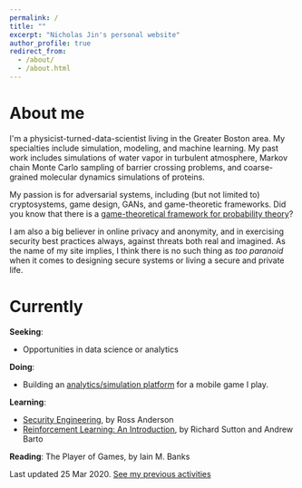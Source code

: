 ```yaml
---
permalink: /
title: ""
excerpt: "Nicholas Jin's personal website"
author_profile: true
redirect_from:
  - /about/
  - /about.html
---
```

# About me
I'm a physicist-turned-data-scientist living in the Greater Boston area. My specialties include simulation, modeling, and machine learning. My past work includes simulations of water vapor in turbulent atmosphere, Markov chain Monte Carlo sampling of barrier crossing problems, and coarse-grained molecular dynamics simulations of proteins.

My passion is for adversarial systems, including (but not limited to) cryptosystems, game design, GANs, and game-theoretic frameworks. Did you know that there is a [game-theoretical framework for probability theory](http://www.probabilityandfinance.com/)?

I am also a big believer in online privacy and anonymity, and in exercising security best practices always, against threats both real and imagined. As the name of my site implies, I think there is no such thing as *too paranoid* when it comes to designing secure systems or living a secure and private life.


# Currently
**Seeking**:
* Opportunities in data science or analytics

**Doing**:
<!-- * Playing around with reinforcement learning using [OpenAI's Gym](https://gym.openai.com/) -->
* Building an [analytics/simulation platform](https://github.com/nicholasjin/ALT) for a mobile game I play.

**Learning**:
* [Security Engineering](https://www.cl.cam.ac.uk/~rja14/book.html), by Ross Anderson
* [Reinforcement Learning: An Introduction](https://web.stanford.edu/class/psych209/Readings/SuttonBartoIPRLBook2ndEd.pdf), by Richard Sutton and Andrew Barto

**Reading**:
The Player of Games, by Iain M. Banks
<!-- * [Ward](https://parahumans.wordpress.com/), by John C. McCrae -->

Last updated 25 Mar 2020. [See my previous activities](/previously/)
